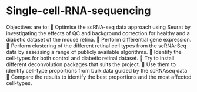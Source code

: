 # Single-cell-RNA-sequencing
Objectives are to:   Optimise the scRNA-seq data approach using Seurat by investigating the effects of QC and  background correction for healthy and a diabetic dataset of the mouse retina.  Perform differential gene expression.   Perform clustering of the different retinal cell types from the scRNA-Seq data by assessing a  range of publicly available algorithms.  Identify the cell-types for both control and diabetic retinal dataset.  Try to install different deconvolution packages that suits the project.  Use them to identify cell-type proportions from bulk data guided by the scRNAseq data   Compare the results to identify the best proportions and the most affected cell-types.
